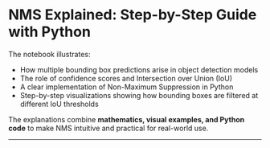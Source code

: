 # NMS Explained: Step-by-Step Guide with Python  

The notebook illustrates:  
- How multiple bounding box predictions arise in object detection models  
- The role of confidence scores and Intersection over Union (IoU)  
- A clear implementation of Non-Maximum Suppression in Python  
- Step-by-step visualizations showing how bounding boxes are filtered at different IoU thresholds  

The explanations combine **mathematics, visual examples, and Python code** to make NMS intuitive and practical for real-world use.  

---
